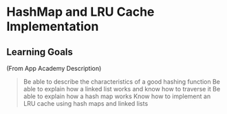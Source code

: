 # HashMap and LRU Cache Implementation
## Learning Goals
(From App Academy Description)
> Be able to describe the characteristics of a good hashing function
> Be able to explain how a linked list works and know how to traverse it
> Be able to explain how a hash map works
> Know how to implement an LRU cache using hash maps and linked lists